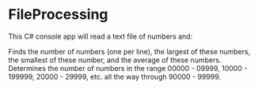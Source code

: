 # FileProcessing

This C# console app will read a text file of numbers and:

Finds the number of numbers (one per line), the largest of these numbers, the smallest of these number, and the average of these numbers.
Determines the number of numbers in the range 00000 - 09999, 10000 - 199999, 20000 - 29999, etc. all the way through 90000 - 99999.
